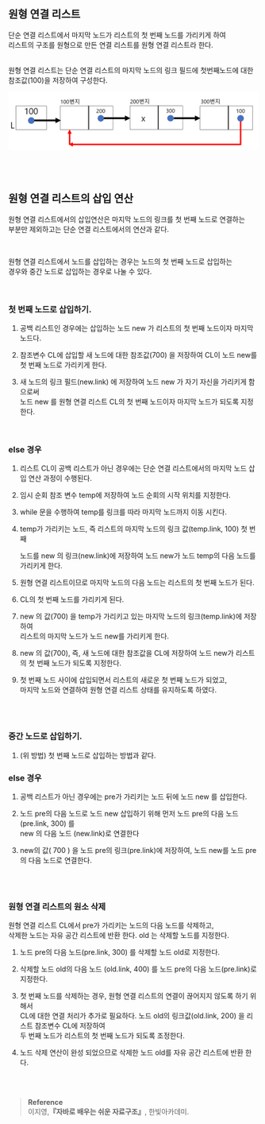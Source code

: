 ## **원형 연결 리스트**

단순 연결 리스트에서 마지막 노드가 리스트의 첫 번째 노드를 가리키게 하여 <br/>리스트의 구조를 원형으로 만든 연결 리스트를 원형 연결 리스트라 한다. 

<br/>원형 연결 리스트는 단순 연결 리스트의 마지막 노드의 링크 필드에 첫번째노드에 대한 참조값(100)을 저장하여 구성한다.

![이미지](/programming/img/노노.PNG)

<br/><br/>

## 원형 연결 리스트의 삽입 연산

원형 연결 리스트에서의 삽입연산은 마지막 노드의 링크를 첫 번째 노드로 연결하는 <br/>부분만 제외하고는 단순 연결 리스트에서의 연산과 같다. 

<br/>

원형 연결 리스트에서 노드를 삽입하는 경우는 노드의 첫 번째 노드로 삽입하는 <br/>경우와 중간 노드로 삽입하는 경우로 나눌 수 있다.

<br/>

### 첫 번째 노드로 삽입하기.

1. 공백 리스트인 경우에는 삽입하는 노드 new 가 리스트의 첫 번째 노드이자 마지막 노드다.


2. 참조변수 CL에 삽입할 새 노드에 대한 참조값(700) 을 저장하여 CL이 노드 new를 첫 번째 노드로 가리키게 한다.


3. 새 노드의 링크 필드(new.link) 에 저장하여 노드 new 가 자기 자신을 가리키게 함으로써 <br/>노드 new 를 원형 연결 리스트 CL의 첫 번째 노드이자 마지막 노드가 되도록 지정한다.

<br/>

### else 경우

1. 리스트 CL이 공백 리스트가 아닌 경우에는 단순 연결 리스트에서의 마지막 노드 삽입 연산 과정이 수행된다.

2. 임시 순회 참조 변수 temp에 저장하여 노드 순회의 시작 위치를 지정한다.

3. while 문을 수행하여 temp를 링크를 따라 마지막 노드까지 이동 시킨다.

4. temp가 가리키는 노드, 즉 리스트의 마지막 노드의 링크 값(temp.link, 100) 첫 번째 
    
    노드를 new 의 링크(new.link)에 저장하여 노드 new가 노드 temp의 다음 노드를 가리키게 한다.
    

5. 원형 연결 리스트이므로 마지막 노드의 다음 노드는 리스트의 첫 번째 노드가 된다.

6. CL의 첫 번째 노드를 가리키게 된다.

7. new 의 값(700) 을 temp가 가리키고 있는 마지막 노드의 링크(temp.link)에 저장하여 <br/>리스트의 마지막 노드가 노드 new를 가리키게 한다.

8. new 의 값(700), 즉, 새 노드에 대한 참조값을 CL에 저장하여 노드 new가 리스트의 첫 번째 노드가 되도록 지정한다.

9. 첫 번째 노드 사이에 삽입되면서 리스트의 새로운 첫 번째 노드가 되었고, <br/>마지막 노드와 연결하여 원형 연결 리스트 상태를 유지하도록 하였다.

<br/><br/>

### 중간 노드로 삽입하기.

1. (위 방법) 첫 번째 노드로 삽입하는 방법과 같다.

### else 경우

1. 공백 리스트가 아닌 경우에는 pre가 가리키는 노드 뒤에 노드 new 를 삽입한다.

2. 노드 pre의 다음 노드로 노드 new 삽입하기 위해 먼저 노드 pre의 다음 노드(pre.link, 300) 를 <br/>new 의 다음 노드 (new.link)로 연결한다

3. new의 값( 700 ) 을 노드 pre의 링크(pre.link)에 저장하여, 노드 new를 노드 pre의 다음 노드로 연결한다.

<br/><br/>

### 원형 연결 리스트의 원소 삭제

원형 연결 리스트 CL에서 pre가 가리키는 노드의 다음 노드를 삭제하고, <br/>삭제한 노드는 자유 공간 리스트에 반환 한다. old 는 삭제할 노드를 지정한다.


1. 노드 pre의 다음 노드(pre.link, 300) 를 삭제할 노드 old로 지정한다.

2. 삭제할 노드 old의 다음 노드 (old.link, 400) 를 노드 pre의 다음 노드(pre.link)로 지정한다.

3. 첫 번째 노드를 삭제하는 경우, 원형 연결 리스트의 연결이 끊어지지 않도록 하기 위해서 <br/>CL에 대한 연결 처리가 추가로 필요하다. 노드 old의 링크값(old.link, 200) 을 리스트 참조변수 CL에 저장하여 <br/>두 번째 노드가 리스트의 첫 번째 노드가 되도록 조정한다.

4. 노드 삭제 연산이 완성 되었으므로 삭제한 노드 old를 자유 공간 리스트에 반환 한다.


<br/><br/>

>**Reference**
<br/>이지영,**『**자바로 배우는 쉬운 자료구조**』**, 한빛아카데미.
